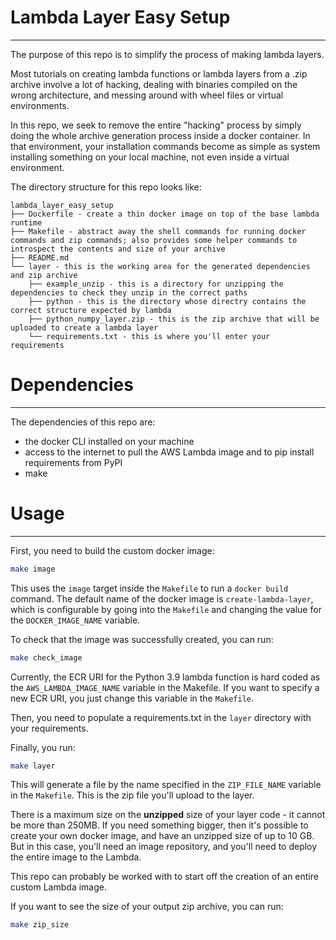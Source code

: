 # Lambda Layer Easy Setup
***
The purpose of this repo is to simplify the process of making lambda layers.

Most tutorials on creating lambda functions or lambda layers from a .zip archive involve a lot of hacking, dealing with binaries compiled on the wrong architecture, 
and messing around with wheel files or virtual environments. 

In this repo, we seek to remove the entire "hacking" process by simply doing the whole archive generation process inside a docker container. 
In that environment, your installation commands become as simple as system installing something on your local machine, not even inside a virtual environment.

The directory structure for this repo looks like:
```
lambda_layer_easy_setup
├── Dockerfile - create a thin docker image on top of the base lambda runtime
├── Makefile - abstract away the shell commands for running docker commands and zip commands; also provides some helper commands to introspect the contents and size of your archive
├── README.md
└── layer - this is the working area for the generated dependencies and zip archive
    ├── example_unzip - this is a directory for unzipping the dependencies to check they unzip in the correct paths
    ├── python - this is the directory whose directry contains the correct structure expected by lambda 
    ├── python_numpy_layer.zip - this is the zip archive that will be uploaded to create a lambda layer
    └── requirements.txt - this is where you'll enter your requirements
```
# Dependencies
***
The dependencies of this repo are:
* the docker CLI installed on your machine
* access to the internet to pull the AWS Lambda image and to pip install requirements from PyPI
* make
# Usage
***
First, you need to build the custom docker image:
```bash
make image
```

This uses the `image` target inside the `Makefile` to run a `docker build` command. 
The default name of the docker image is `create-lambda-layer`, which is configurable by going into the `Makefile` and changing the value for the
`DOCKER_IMAGE_NAME` variable.

To check that the image was successfully created, you can run:
```bash
make check_image
```

Currently, the ECR URI for the Python 3.9 lambda function is hard coded as the `AWS_LAMBDA_IMAGE_NAME` variable in the Makefile.
If you want to specify a new ECR URI, you just change this variable in the `Makefile`.

Then, you need to populate a requirements.txt in the `layer` directory with your requirements. 


Finally, you run:
```bash
make layer
```

This will generate a file by the name specified in the `ZIP_FILE_NAME` variable in the `Makefile`.
This is the zip file you'll upload to the layer. 

There is a maximum size on the **unzipped** size of your layer code - it cannot be more than 250MB.
If you need something bigger, then it's possible to create your own docker image, and have an unzipped size of up to 10 GB.
But in this case, you'll need an image repository, and you'll need to deploy the entire image to the Lambda. 

This repo can probably be worked with to start off the creation of an entire custom Lambda image. 

If you want to see the size of your output zip archive, you can run:
```bash
make zip_size
```
